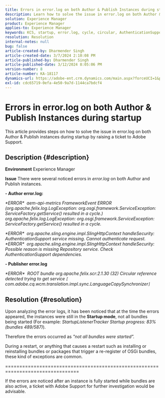 ```yaml
---
title: Errors in error.log on both Author & Publish Instances during startup
description: Learn how to solve the issue in error.log on both Author & Publish instances during startup.
solution: Experience Manager
product: Experience Manager
applies-to: Experience Manager
keywords: KCS, startup, error.log, cycle, circular, AuthenticationSupport, errors, Author instances, Publish instance, FAQ
resolution: Resolution
internal-notes: null
bug: false
article-created-by: Dharmender Singh
article-created-date: 3/7/2024 2:10:08 PM
article-published-by: Dharmender Singh
article-published-date: 3/12/2024 8:05:06 PM
version-number: 8
article-number: KA-18117
dynamics-url: https://adobe-ent.crm.dynamics.com/main.aspx?forceUCI=1&pagetype=entityrecord&etn=knowledgearticle&id=a9330262-8cdc-ee11-904d-6045bd006d92
exl-id: cdc65719-0efa-4e50-9a7d-1144ca7bdcf4
---
```

# Errors in error.log on both Author & Publish Instances during startup


This article provides steps on how to solve the issue in error.log on both Author & Publish instances during startup by raising a ticket to Adobe Support.

## Description {#description}


<b>Environment</b>
 Experience Manager

<b>Issue</b>
 There were several noticed errors in *error.log* on both Author and Publish instances.

<b>- Author error.log:</b>

*\*ERROR\*  aem-api-metrics FrameworkEvent ERROR (org.apache.felix.log.LogException: org.osgi.framework.ServiceException: ServiceFactory.getService() resulted in a cycle.)
<br>org.apache.felix.log.LogException: org.osgi.framework.ServiceException: ServiceFactory.getService() resulted in a cycle.*



*\*ERROR\*  org.apache.sling.engine.impl.SlingHttpContext handleSecurity: AuthenticationSupport service missing. Cannot authenticate request.
<br>\*ERROR\*  org.apache.sling.engine.impl.SlingHttpContext handleSecurity: Possible reason is missing Repository service. Check AuthenticationSupport dependencies.*



<b>- Publisher error.log</b>

*\*ERROR\*  ROOT bundle org.apache.felix.scr:2.1.30 (32) Circular reference detected trying to get service `[` com.adobe.cq.wcm.translation.impl.sync.LanguageCopySynchronizer`]`*






## Resolution {#resolution}


Upon analyzing the error logs, it has been noticed that at the time the errors appeared, the instances were still in the <b>Startup mode</b>, not all bundles being started (For example: *StartupListenerTracker Startup progress: 83% (bundles 489/587)*).

Therefore the errors occurred as *"not all bundles were started".*

During a restart, or anything that causes a restart such as installing or reinstalling bundles or packages that trigger a re-register of OSGi bundles, these kind of exceptions are common.



================================================================================

If the errors are noticed after an instance is fully started while bundles are also active, a ticket with Adobe Support for further investigation would be advisable.
